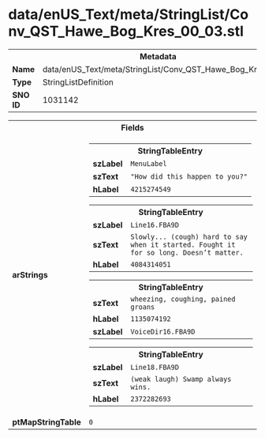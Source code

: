 <h1>data/enUS_Text/meta/StringList/Conv_QST_Hawe_Bog_Kres_00_03.stl</h1><table><tr><th colspan="100%">Metadata</th></tr><tr><td><b>Name</b></td><td>data/enUS_Text/meta/StringList/Conv_QST_Hawe_Bog_Kres_00_03.stl</td></tr><tr><td><b>Type</b></td><td>StringListDefinition</td></tr><tr><td><b>SNO ID</b></td><td>1031142</td></tr></table>

<table><tr><th colspan="100%">Fields</th></tr><tr><td><b>arStrings</b></td><td><table><tr><th colspan="100%">StringTableEntry</th></tr><tr><td><b>szLabel</b></td><td><code>MenuLabel</code></td></tr><tr><td><b>szText</b></td><td><code>"How did this happen to you?"</code></td></tr><tr><td><b>hLabel</b></td><td><code>4215274549</code></td></tr></table>


<table><tr><th colspan="100%">StringTableEntry</th></tr><tr><td><b>szLabel</b></td><td><code>Line16.FBA9D</code></td></tr><tr><td><b>szText</b></td><td><code>Slowly... (cough) hard to say when it started. Fought it for so long. Doesn’t matter.</code></td></tr><tr><td><b>hLabel</b></td><td><code>4084314051</code></td></tr></table>


<table><tr><th colspan="100%">StringTableEntry</th></tr><tr><td><b>szText</b></td><td><code>wheezing, coughing, pained groans</code></td></tr><tr><td><b>hLabel</b></td><td><code>1135074192</code></td></tr><tr><td><b>szLabel</b></td><td><code>VoiceDir16.FBA9D</code></td></tr></table>


<table><tr><th colspan="100%">StringTableEntry</th></tr><tr><td><b>szLabel</b></td><td><code>Line18.FBA9D</code></td></tr><tr><td><b>szText</b></td><td><code>(weak laugh) Swamp always wins.</code></td></tr><tr><td><b>hLabel</b></td><td><code>2372282693</code></td></tr></table>


</td></tr><tr><td><b>ptMapStringTable</b></td><td><code>0</code></td></tr></table>

